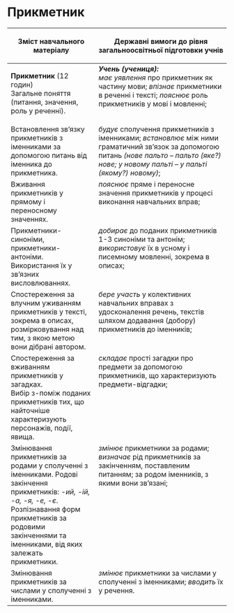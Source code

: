 # Прикметник  
<table>
<thead>
  <tr>
    <th width="40%" align="center"><p>Зміст навчального матеріалу</p></td>
    <th width="60%" align="center"><p>Державні вимоги до рівня загальноосвітньої підготовки учнів</p></td>
  </tr>
</thead>
<tbody>
  <tr>
    <td width="40%" style="vertical-align:top !important;">
    <p><b>Прикметник</b> (12 годин)<br>
Загальне поняття (питання, значення, роль у реченні).</td>
    <td width="60%" style="vertical-align:top !important;">
<i><b>Учень (учениця):</b></i><br>
<i>має уявлення</i> про прикметник як частину мови; <i>впізнає</i> прикметники в реченні і тексті; <i>пояснює</i> роль прикметників у мові і мовленні; </td>
  </tr>
  <tr>
    <td width="40%" style="vertical-align:top !important;">
Встановлення зв’язку прикметників з іменниками за допомогою питань від іменника до прикметника.</td>
    <td width="60%" style="vertical-align:top !important;">
<i>будує</i> сполучення прикметників з іменниками; <i>встановлює</i> між ними граматичний зв’язок за допомогою питань <i>(нове пальто – пальто (яке?) нове; у новому пальті – у пальті (якому?) новому)</i>; </td>
  </tr>
  <tr>
    <td width="40%" style="vertical-align:top !important;">
Вживання прикметників у прямому і переносному значеннях. </td>
    <td width="60%" style="vertical-align:top !important;">
<i>пояснює</i> пряме і переносне значення прикметників у процесі виконання навчальних вправ;</td>
  </tr>
  <tr>
    <td width="40%" style="vertical-align:top !important;">
Прикметники-синоніми, прикметники-антоніми. Використання їх у зв’язних висловлюваннях.</td>
    <td width="60%" style="vertical-align:top !important;">
<i>добирає</i> до поданих прикметників 1-3 синоніми та антонім; <i>використовує</i> їх в усному і писемному мовленні, зокрема в описах;</td>
  </tr>
  <tr>
    <td width="40%" style="vertical-align:top !important;">
Спостереження за влучним уживанням прикметників у тексті, зокрема в описах, розмірковування над тим, з якою метою вони дібрані автором. </td>
    <td width="60%" style="vertical-align:top !important;">
<i>бере участь</i> у колективних навчальних вправах з удосконалення речень, текстів шляхом додавання (добору) прикметників до іменників;</td>
  </tr>
  <tr>
    <td width="40%" style="vertical-align:top !important;">
Спостереження за вживанням прикметників у загадках.<br>
Вибір з-поміж поданих прикметників тих, що найточніше характеризують персонажів, події, явища.<br></td>
    <td width="60%" style="vertical-align:top !important;">
<i>складає</i> прості загадки про предмети за допомогою прикметників, що характеризують предмети-відгадки;</td>
  </tr>
  <tr>
    <td width="40%" style="vertical-align:top !important;">
Змінювання прикметників за родами у сполученні з іменниками. Родові закінчення прикметників: <i>-ий, -ій, -а, -я, -е, -є</i>. Розпізнавання форм прикметників за родовими закінченнями та іменниками, від яких залежать прикметники.</td>
    <td width="60%" style="vertical-align:top !important;">
<i>змінює</i> прикметники за родами; <i>визначає</i> рід прикметників за закінченням, поставленим питанням; за родом іменників, з якими вони зв’язані;</td>
  </tr>
  <tr>
    <td width="40%" style="vertical-align:top !important;">
Змінювання прикметників за числами у сполученні з іменниками.</td>
    <td width="60%" style="vertical-align:top !important;"> 
<i>змінює</i> прикметники за числами у сполученні з іменниками; <i>вводить</i> їх у речення.</td>
  </tr>
</tbody>
</table>